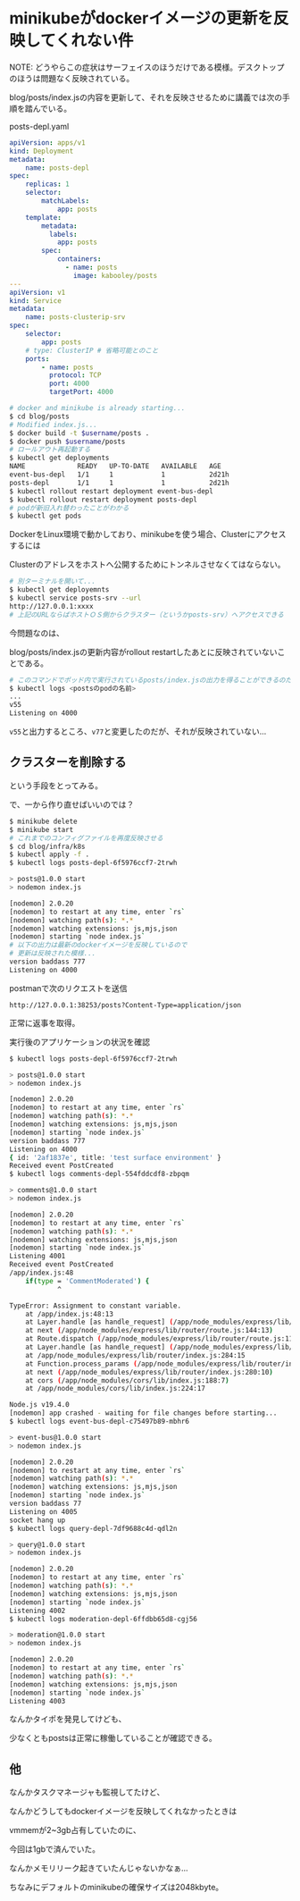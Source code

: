 # minikubeがdockerイメージの更新を反映してくれない件

NOTE: どうやらこの症状はサーフェイスのほうだけである模様。デスクトップのほうは問題なく反映されている。

blog/posts/index.jsの内容を更新して、それを反映させるために講義では次の手順を踏んでいる。

posts-depl.yaml

```yaml
apiVersion: apps/v1
kind: Deployment
metadata:
    name: posts-depl
spec:
    replicas: 1
    selector: 
        matchLabels:
            app: posts
    template:
        metadata: 
          labels:
            app: posts
        spec: 
            containers: 
              - name: posts
                image: kabooley/posts
---
apiVersion: v1
kind: Service
metadata:
    name: posts-clusterip-srv
spec:
    selector:
        app: posts
    # type: ClusterIP # 省略可能とのこと
    ports: 
        - name: posts
          protocol: TCP
          port: 4000
          targetPort: 4000
```

```bash
# docker and minikube is already starting...
$ cd blog/posts
# Modified index.js...
$ docker build -t $username/posts .
$ docker push $username/posts
# ロールアウト再起動する
$ kubectl get deployments
NAME             READY   UP-TO-DATE   AVAILABLE   AGE
event-bus-depl   1/1     1            1           2d21h
posts-depl       1/1     1            1           2d21h
$ kubectl rollout restart deployment event-bus-depl
$ kubectl rollout restart deployment posts-depl
# podが新旧入れ替わったことがわかる
$ kubectl get pods
```

DockerをLinux環境で動かしており、minikubeを使う場合、Clusterにアクセスするには

Clusterのアドレスをホストへ公開するためにトンネルさせなくてはならない。

```bash
# 別ターミナルを開いて...
$ kubectl get deployemnts
$ kubectl service posts-srv --url
http://127.0.0.1:xxxx
# 上記のURLならばホストＯＳ側からクラスター（というかposts-srv）へアクセスできる
```

今問題なのは、

blog/posts/index.jsの更新内容がrollout restartしたあとに反映されていないことである。

```bash
# このコマンドでポッド内で実行されているposts/index.jsの出力を得ることができるのだが
$ kubectl logs <postsのpodの名前>
...
v55
Listening on 4000
```

`v55`と出力するところ、`v77`と変更したのだが、それが反映されていない...

## クラスターを削除する

という手段をとってみる。

で、一から作り直せばいいのでは？

```bash
$ minikube delete
$ minikube start
# これまでのコンフィグファイルを再度反映させる
$ cd blog/infra/k8s
$ kubectl apply -f .
$ kubectl logs posts-depl-6f5976ccf7-2trwh

> posts@1.0.0 start
> nodemon index.js

[nodemon] 2.0.20
[nodemon] to restart at any time, enter `rs`
[nodemon] watching path(s): *.*
[nodemon] watching extensions: js,mjs,json
[nodemon] starting `node index.js`
# 以下の出力は最新のdockerイメージを反映しているので
# 更新は反映された模様...
version baddass 777
Listening on 4000
```
postmanで次のリクエストを送信

`http://127.0.0.1:38253/posts?Content-Type=application/json`

正常に返事を取得。

実行後のアプリケーションの状況を確認

```bash
$ kubectl logs posts-depl-6f5976ccf7-2trwh

> posts@1.0.0 start
> nodemon index.js

[nodemon] 2.0.20
[nodemon] to restart at any time, enter `rs`
[nodemon] watching path(s): *.*
[nodemon] watching extensions: js,mjs,json
[nodemon] starting `node index.js`
version baddass 777
Listening on 4000
{ id: '2af1837e', title: 'test surface environment' }
Received event PostCreated
$ kubectl logs comments-depl-554fddcdf8-zbpqm

> comments@1.0.0 start
> nodemon index.js

[nodemon] 2.0.20
[nodemon] to restart at any time, enter `rs`
[nodemon] watching path(s): *.*
[nodemon] watching extensions: js,mjs,json
[nodemon] starting `node index.js`
Listening 4001
Received event PostCreated
/app/index.js:48
    if(type = 'CommentModerated') {
            ^

TypeError: Assignment to constant variable.
    at /app/index.js:48:13
    at Layer.handle [as handle_request] (/app/node_modules/express/lib/router/layer.js:95:5)
    at next (/app/node_modules/express/lib/router/route.js:144:13)
    at Route.dispatch (/app/node_modules/express/lib/router/route.js:114:3)
    at Layer.handle [as handle_request] (/app/node_modules/express/lib/router/layer.js:95:5)
    at /app/node_modules/express/lib/router/index.js:284:15
    at Function.process_params (/app/node_modules/express/lib/router/index.js:346:12)
    at next (/app/node_modules/express/lib/router/index.js:280:10)
    at cors (/app/node_modules/cors/lib/index.js:188:7)
    at /app/node_modules/cors/lib/index.js:224:17

Node.js v19.4.0
[nodemon] app crashed - waiting for file changes before starting...
$ kubectl logs event-bus-depl-c75497b89-mbhr6

> event-bus@1.0.0 start
> nodemon index.js

[nodemon] 2.0.20
[nodemon] to restart at any time, enter `rs`
[nodemon] watching path(s): *.*
[nodemon] watching extensions: js,mjs,json
[nodemon] starting `node index.js`
version baddass 77
Listening on 4005
socket hang up
$ kubectl logs query-depl-7df9688c4d-qdl2n

> query@1.0.0 start
> nodemon index.js

[nodemon] 2.0.20
[nodemon] to restart at any time, enter `rs`
[nodemon] watching path(s): *.*
[nodemon] watching extensions: js,mjs,json
[nodemon] starting `node index.js`
Listening 4002
$ kubectl logs moderation-depl-6ffdbb65d8-cgj56

> moderation@1.0.0 start
> nodemon index.js

[nodemon] 2.0.20
[nodemon] to restart at any time, enter `rs`
[nodemon] watching path(s): *.*
[nodemon] watching extensions: js,mjs,json
[nodemon] starting `node index.js`
Listening 4003

```

なんかタイポを発見してけども、

少なくともpostsは正常に稼働していることが確認できる。


## 他

なんかタスクマネージャも監視してたけど、

なんかどうしてもdockerイメージを反映してくれなかったときは

vmmemが2~3gb占有していたのに、

今回は1gbで済んでいた。

なんかメモリリーク起きていたんじゃないかなぁ...

ちなみにデフォルトのminikubeの確保サイズは2048kbyte。